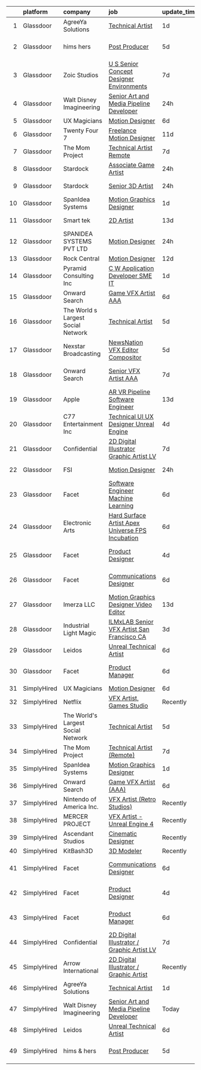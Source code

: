 

|    | platform    | company                            | job                                                                                                                                                                                                                                                                                                                                                                                                                                                                                                                                                                                                                                                                                                                                                                                                                                                                                                                                                                                                                                                                                                                                                                                                                                                                                                                                                                                              | update_time   | location          |
|---:|:------------|:-----------------------------------|:-------------------------------------------------------------------------------------------------------------------------------------------------------------------------------------------------------------------------------------------------------------------------------------------------------------------------------------------------------------------------------------------------------------------------------------------------------------------------------------------------------------------------------------------------------------------------------------------------------------------------------------------------------------------------------------------------------------------------------------------------------------------------------------------------------------------------------------------------------------------------------------------------------------------------------------------------------------------------------------------------------------------------------------------------------------------------------------------------------------------------------------------------------------------------------------------------------------------------------------------------------------------------------------------------------------------------------------------------------------------------------------------------|:--------------|:------------------|
|  1 | Glassdoor   | AgreeYa Solutions                  | [Technical Artist](https://www.glassdoor.com/partner/jobListing.htm?pos=104&ao=1110586&s=58&guid=000001818a35b00cb1143503d250033a&src=GD_JOB_AD&t=SR&vt=w&ea=1&cs=1_8c570e5a&cb=1655881183570&jobListingId=1007951928158&cpc=AC285F3A3ECA6BB0&jrtk=3-0-1g653bc1vj475801-1g653bc2cq05t800-0e97c32089a08e2d--6NYlbfkN0Dwb_YIohz4zuU9-hizYTxpAJ9-qZQvsILXUPhgrrTAx5tS5Q7cYMYpo6ALWUQbQqPQiQ1qn7MmkWW37chkrsqLUFxmoGR0o3NHbhVPUXlHnJ0w3ZNtz9xp9hODUcuxehPfOLsRQhJ1sJhH3MYYD2quhXlc9D8fH-RjvVqMr76o7_mbbIfDg7xw2MtgTN1Zxq2KLZkgXPHJTWnB1bCuz5xmC1zBTPQkyWT_5SPLkrfAqW2pwqZTtLtC7kJQp3PH4q3OUJMZj3eKdg83nLKnlkGL4YdQWnUEyq1q5Sgcv8aOw74j94XXasTcWQ2Wafm2IVLyxX4cA1y5aXPXP196PPNt4TBoAW5UIWD3FbVZSDG3zWnDV4JjiaDOcQNQu4LtyBD2xD-RxLJjtP2Jdy36l87hl0ehjN5l_5lCxatEEuECL1Vis_eBrRqDWkfp_uBzqgjCUHjF0hCqo_2ZPK4SLONR5ipE8CETdELrsLIm5550KIrfu16GjmClb_Ylzfs_Y_SCrHMgdNAKig%3D%3D)                                                                                                                                                                                                                                                                                                                                                                                                                                                                                                                          | 1d            | Remote            |
|  2 | Glassdoor   | hims   hers                        | [Post Producer](https://www.glassdoor.com/partner/jobListing.htm?pos=130&ao=1136043&s=58&guid=000001818a35b00cb1143503d250033a&src=GD_JOB_AD&t=SR&vt=w&ea=1&cs=1_12cba02a&cb=1655881183573&jobListingId=1007945311760&jrtk=3-0-1g653bc1vj475801-1g653bc2cq05t800-572089550f33025c-)                                                                                                                                                                                                                                                                                                                                                                                                                                                                                                                                                                                                                                                                                                                                                                                                                                                                                                                                                                                                                                                                                                              | 5d            | Los Angeles, CA   |
|  3 | Glassdoor   | Zoic Studios                       | [U S  Senior Concept Designer   Environments](https://www.glassdoor.com/partner/jobListing.htm?pos=115&ao=1136043&s=58&guid=000001818a35b00cb1143503d250033a&src=GD_JOB_AD&t=SR&vt=w&ea=1&cs=1_0df58698&cb=1655881183572&jobListingId=1007940779750&jrtk=3-0-1g653bc1vj475801-1g653bc2cq05t800-3dd602ff0a6833af-)                                                                                                                                                                                                                                                                                                                                                                                                                                                                                                                                                                                                                                                                                                                                                                                                                                                                                                                                                                                                                                                                                | 7d            | Remote            |
|  4 | Glassdoor   | Walt Disney Imagineering           | [Senior Art and Media Pipeline Developer](https://www.glassdoor.com/partner/jobListing.htm?pos=109&ao=1110586&s=58&guid=000001818a35b00cb1143503d250033a&src=GD_JOB_AD&t=SR&vt=w&cs=1_ae3680b1&cb=1655881183571&jobListingId=1007954530229&cpc=334ABAF5D42DC775&jrtk=3-0-1g653bc1vj475801-1g653bc2cq05t800-6cd61f1dc0fce6cd--6NYlbfkN0DAFTyt7pbDCC2JPO79CSdi1dIb81yjczP5qsKcZIxgiRd1qisRd4re16D_VG3-wzVWT02QtJwWendjkg4o2KfsCXblJFzCyMvF4auZgpY13HtDshCHGu3wvIPBBdyYUv8vES-5oDBXYpq3kAQk6PqG1K4_ZWNmfBFe0YxBe2WMgKZzCw9jqFdyLLuIBqDevkVkRX54IX4hPNyV5BFHne65w7oZ8YRkgCcmuXsiqbgeYCbWcd4l8e_QQj87AEthEJVglcU0UCX0n_-7VrQfysGRtQonf67-vPUIwdHDIxEB4b-0waMmGYf-BrNhAgxS4IkHHNklZKkVheOWEgqDJmCaNNdUPjxY6KJ7CdjOBUpgdGucaqwkZSuNXWzITxUctSxXz0a7JSI7pKs9OhC_ipo2HrrDASHVVwntEOCOM2ihxK9fhh53dakrfHDn4BxZPh8s_OfGWHKN5A%3D%3D)                                                                                                                                                                                                                                                                                                                                                                                                                                                                                                                                                                        | 24h           | New York, NY      |
|  5 | Glassdoor   | UX Magicians                       | [Motion Designer](https://www.glassdoor.com/partner/jobListing.htm?pos=127&ao=1136043&s=58&guid=000001818a35b00cb1143503d250033a&src=GD_JOB_AD&t=SR&vt=w&ea=1&cs=1_690ddf7a&cb=1655881183572&jobListingId=1007942419974&jrtk=3-0-1g653bc1vj475801-1g653bc2cq05t800-5b2a766fdedec4d3-)                                                                                                                                                                                                                                                                                                                                                                                                                                                                                                                                                                                                                                                                                                                                                                                                                                                                                                                                                                                                                                                                                                            | 6d            | Remote            |
|  6 | Glassdoor   | Twenty Four 7                      | [Freelance Motion Designer](https://www.glassdoor.com/partner/jobListing.htm?pos=122&ao=1136043&s=58&guid=000001818a35b00cb1143503d250033a&src=GD_JOB_AD&t=SR&vt=w&cs=1_72efcb58&cb=1655881183572&jobListingId=1007932732558&jrtk=3-0-1g653bc1vj475801-1g653bc2cq05t800-4262249da82cfccc-)                                                                                                                                                                                                                                                                                                                                                                                                                                                                                                                                                                                                                                                                                                                                                                                                                                                                                                                                                                                                                                                                                                       | 11d           | Portland, OR      |
|  7 | Glassdoor   | The Mom Project                    | [Technical Artist  Remote ](https://www.glassdoor.com/partner/jobListing.htm?pos=103&ao=1110586&s=58&guid=000001818a35b00cb1143503d250033a&src=GD_JOB_AD&t=SR&vt=w&cs=1_77d4c493&cb=1655881183569&jobListingId=1007939939925&cpc=F17331D9BECC482A&jrtk=3-0-1g653bc1vj475801-1g653bc2cq05t800-264f9011810ab4a3--6NYlbfkN0BDp_epf89aHDQhKpPegNJQ_ldQpEFZQsM9OcONMGxWx6pU56EKHF58QjVdAUvn2gX31HUntCyLUwzir2_2qLQKiwc4zqgc0EcGzWlJtEFabSJje5p3zQNcGS6mmu-hK71c0amOsooqt9D74xqUp2Fe1oOyI1RWtfFw9BBSi2GEBaE6UlKZT1OWJEzUiWGsGr4mcTFV0mYpdK9WIkDyczEf1J1k4ar6OiPJI-ewAsqhp0wDspgGlDmd6MZ1I_mkuVQuHBQGu921ALCAdkVldreDVQjiGzlLAhxtWset42EVGqgWfUS7yQH_hFXVFy2wFBuN9tLuSKUPQ5bjptM8cFxnz3p6YzPFY82gJwuW_q3kKrqqp1DDytwhcbWxW9jVxJClKK4OKBuGRLxbZUNyeiEEAZuoTMrzLqCEaztcZcRynnZ84uw7u_yJ9Ii6OREpay0Gw634CJiFmpGNHFl2Oqe3IYIC7PPr8IvGJeEhWJ501RzARcuhGmA5yCMXU1ESAqGgzXIS70A0sZ0xGHr1GXcYLlWHXkAGhs7HvqcRNmjPeMV5A-r5TrEaaaJzAK8H83E6kfxzcsc7oA%3D%3D)                                                                                                                                                                                                                                                                                                                                                                                                                                                      | 7d            | Bell, CA          |
|  8 | Glassdoor   | Stardock                           | [Associate Game Artist](https://www.glassdoor.com/partner/jobListing.htm?pos=114&ao=1136043&s=58&guid=000001818a35b00cb1143503d250033a&src=GD_JOB_AD&t=SR&vt=w&ea=1&cs=1_9d9c4295&cb=1655881183571&jobListingId=1007953689488&jrtk=3-0-1g653bc1vj475801-1g653bc2cq05t800-5142e70c69ddd18f-)                                                                                                                                                                                                                                                                                                                                                                                                                                                                                                                                                                                                                                                                                                                                                                                                                                                                                                                                                                                                                                                                                                      | 24h           | Plymouth, MI      |
|  9 | Glassdoor   | Stardock                           | [Senior 3D Artist](https://www.glassdoor.com/partner/jobListing.htm?pos=125&ao=1136043&s=58&guid=000001818a35b00cb1143503d250033a&src=GD_JOB_AD&t=SR&vt=w&ea=1&cs=1_ddbb0617&cb=1655881183572&jobListingId=1007953689181&jrtk=3-0-1g653bc1vj475801-1g653bc2cq05t800-cbe991915d613e17-)                                                                                                                                                                                                                                                                                                                                                                                                                                                                                                                                                                                                                                                                                                                                                                                                                                                                                                                                                                                                                                                                                                           | 24h           | Plymouth, MI      |
| 10 | Glassdoor   | SpanIdea Systems                   | [Motion Graphics Designer](https://www.glassdoor.com/partner/jobListing.htm?pos=123&ao=1136043&s=58&guid=000001818a35b00cb1143503d250033a&src=GD_JOB_AD&t=SR&vt=w&ea=1&cs=1_39bd3d30&cb=1655881183572&jobListingId=1007952216575&jrtk=3-0-1g653bc1vj475801-1g653bc2cq05t800-2d51907f9deffe6b-)                                                                                                                                                                                                                                                                                                                                                                                                                                                                                                                                                                                                                                                                                                                                                                                                                                                                                                                                                                                                                                                                                                   | 1d            | Fremont, CA       |
| 11 | Glassdoor   | Smart tek                          | [2D Artist](https://www.glassdoor.com/partner/jobListing.htm?pos=107&ao=1110586&s=58&guid=000001818a35b00cb1143503d250033a&src=GD_JOB_AD&t=SR&vt=w&ea=1&cs=1_ee21ecf0&cb=1655881183571&jobListingId=1007926539829&cpc=47CFDC01B3F81FAC&jrtk=3-0-1g653bc1vj475801-1g653bc2cq05t800-a94aabdde8f78f86--6NYlbfkN0DP7N_JgDagYY8-Mk0WwzF0Q0gIEsWRfzc2JbQn8QKLxI5WINWVnLWau4r_adrYk_08nopmky6Yp9KXowhxiUrOn7TbAJEr6jRYi4l_eSgzSUpbVxlzj68TqKGwwwFb2TToCx1ALHckjtar26PQYrbpVTsVb9J0ZlsFx66Vl5tNLkfXJg01BTuIycT2f4d_rjL5JRxdMdT5qgxVYLOv5yueUkEJkbkSAnLyRtlO_3RdT-T5OOjMVjdcKC7bZnk5dMm-yDzbqu5jFrlnshHGO5WNmqAqxY2Gf-vZVpRQxtXzjQL9q6simXlC1VnbrKojYdi4vi6Cuhxm1UDAHwgRnBCXMzKCPwEEk0RLBU7X6eUzExVEQDDspptj0ib16Cy8hINY3-eI1uB1lCxTbNax0XcWDZhwV18boNwEEoclRk4ggmB2IkFh83-6bD0yKkCY3ki84xkSuZw2QuwegT12MmP4Z2h_kiOC06mmJTZNN0_dOI6JuNGhIUwn)                                                                                                                                                                                                                                                                                                                                                                                                                                                                                                                                                             | 13d           | Duluth, GA        |
| 12 | Glassdoor   | SPANIDEA SYSTEMS PVT  LTD          | [Motion Designer](https://www.glassdoor.com/partner/jobListing.htm?pos=116&ao=1136043&s=58&guid=000001818a35b00cb1143503d250033a&src=GD_JOB_AD&t=SR&vt=w&ea=1&cs=1_9810bf84&cb=1655881183572&jobListingId=1007954646619&jrtk=3-0-1g653bc1vj475801-1g653bc2cq05t800-3c66e0c6c0e57cb3-)                                                                                                                                                                                                                                                                                                                                                                                                                                                                                                                                                                                                                                                                                                                                                                                                                                                                                                                                                                                                                                                                                                            | 24h           | San Francisco, CA |
| 13 | Glassdoor   | Rock Central                       | [Motion Designer](https://www.glassdoor.com/partner/jobListing.htm?pos=117&ao=1136043&s=58&guid=000001818a35b00cb1143503d250033a&src=GD_JOB_AD&t=SR&vt=w&cs=1_85678cf1&cb=1655881183572&jobListingId=1007928332112&jrtk=3-0-1g653bc1vj475801-1g653bc2cq05t800-1e000492b5f20891-)                                                                                                                                                                                                                                                                                                                                                                                                                                                                                                                                                                                                                                                                                                                                                                                                                                                                                                                                                                                                                                                                                                                 | 12d           | Detroit, MI       |
| 14 | Glassdoor   | Pyramid Consulting  Inc            | [C W Application Developer SME   IT](https://www.glassdoor.com/partner/jobListing.htm?pos=111&ao=1110586&s=58&guid=000001818a35b00cb1143503d250033a&src=GD_JOB_AD&t=SR&vt=w&ea=1&cs=1_f6bda5b8&cb=1655881183571&jobListingId=1007952275050&cpc=451933188B21919D&jrtk=3-0-1g653bc1vj475801-1g653bc2cq05t800-e9ee24cc47baadd7--6NYlbfkN0Bjic9BpODao-m9BEup4myv2yv9o6hanv70kCRpjMjSDcmmrD9YS-C3x1sAbJGW_XqXLukYXeFy2UsYH6Zp3KwaUGgsy0ZBJHNLraHcqitL2ypQYJ9AMJ6toa7dx6nazSCVEU_PQiK-sas6QB28EDjjCqHPXNbcYaIHj4ulC3Rts7jWAwsEG-fVUqbun6QLXpdop0gTBn-kF4dcNqF0IBzqU179USQmJEgmWsC3iXSK7oAN4OzoYCEio0iogQYOQT8HQzGqDXjr1wFJMkB_bHYOsE2UjKoU3J1HkdiLao00D8x7W45hkjXNNEz7kpl6lDMdzf3HFDrUu49tJTdFPN67N6ot2J2052kRGl-pklgx70_c7Rs-T1b-Is-dKcQm_vKmztLJocbHENRZEg1DnR00rHxE4kweQmF1M-13Zb_R-1Df3YO6ulRJj8hw9YSO1TnXJ3Zv3uLqgsz3PpeE5d2iVP8wwWAs-1dnO0UGncZ-OChRY_4GgS69RoTBr6i6bVQ_pw0ga8GtY8pHDynKF7LP2Mz-XYE0CKOPUO2vHWVYc91ZWz3tLqRv33Hp39owXqzTepLalbBiy5Rdaxjiq2fz-K-8Cd1JmgBLD14YUCODdU30hj0M2G7nqjQvaY8YdsvHk0DmG3DSN63P0I0Orfu2WRRxiVFp2sc_U7JBqM4LxgLJZtbuR3rkYaooL7sfIINpYU8owsZuMg9smtRFvZvlbjfwp3utsjU%3D)                                                                                                                                                                                                                                                                                      | 1d            | Charlotte, NC     |
| 15 | Glassdoor   | Onward Search                      | [Game VFX Artist  AAA ](https://www.glassdoor.com/partner/jobListing.htm?pos=102&ao=1110586&s=58&guid=000001818a35b00cb1143503d250033a&src=GD_JOB_AD&t=SR&vt=w&ea=1&cs=1_195a14df&cb=1655881183570&jobListingId=1007941481350&cpc=D3E44275D43A938E&jrtk=3-0-1g653bc1vj475801-1g653bc2cq05t800-52a6a5fc57bf2545--6NYlbfkN0B7YoEZZ2QAGDyEGGmBPAUWSHc1Mt3sMCn9FehKcWA3w1Jyd5V8lWMcCNcrTVJ9hnW7k7XyuXHfanvGi6PJPAE0Pv0Ryh-JptsaHmu6l5ePQXpf80VOzE8oLeNg8LSCLaT8Is2hSHsURdqHuKU3MBOiZwVKj_bGzkqosSgxOZbigO78Ru427FqOLrvLEK80dZFB_K9w2OU65jWPulerptBBN3YdXRSg2Bj1fAsNT6d9ekiUg12lzD9ShbSIgbpDzHeQg23hbjq2YMxOvZvGsWlTOegLq2Gu6MtlX8-pkbwUqADBUF10IEgVO7If2hoTEnNjuZ6XFXVzgTDAZk9pvi3K-og6PAeXX3oD89zgM37zFNiNxPPWVa3_PuaJgSBCNYrcM-wPd-21RR96Vf2gKZjBEkBU3EkSPuvlbcGB76_JrwVcQr5L_eOoHY_Dvoe2L4bR-RqghTSo8fbbghKHw-Sg7tEo1jaQ7O4u_MhuVl9PNUvnqTIoDxwitogQdZNe3rUoMBioa5BCHYI5oIwDmKRxZb3ZD72FdOxdUc7rXrr7kSHChAzkDv8LYvQbzpujk2FWdt_cUk1wOIMz_9Wkfgm5kjDTWLPopbZjsSCiaElJHGLYJDs3gnKSUrENZI2bkx38pdeIo5rUImIiUSw7mhwcB_u8V3xKt7i6yRPqHvVLKGRW0wkfl2I3KdkkoLmkIrS_pvRowF1fKWJwyBqfqYBuoHjglekU-LgBqwx_2p83D6l1LwwqJ1R1kXuC8LdksNP8JFDXEA7UIqOqT6Dh2M-k_lm32_g8ZNUbFuzC5OekdO_C6D1Cf5No_c7vsDCcQyHCBAbDJ5_ZyyxGk7FrEK0s4LmG_JF7bFkMnvXlQgEDZqa6JRFq3nSdyDLHU2LKqBfCmr8IvKFkNmcHGj1g2r4X5-Ayp7E49RT8pTKi7hUWZUiqRCJ15F1JD8TnU9TPrq_Ss4YScyOVFtqf_TaYr8xiUYK1x_eUJjQ-7uC_iTMNBvjKKUkExaXs)                 | 6d            | Irvine, CA        |
| 16 | Glassdoor   | The World s Largest Social Network | [Technical Artist](https://www.glassdoor.com/partner/jobListing.htm?pos=106&ao=1110586&s=58&guid=000001818a35b00cb1143503d250033a&src=GD_JOB_AD&t=SR&vt=w&cs=1_da01cea8&cb=1655881183570&jobListingId=1007945470127&cpc=0FE1F5EA2BC84A01&jrtk=3-0-1g653bc1vj475801-1g653bc2cq05t800-de89b06fe75f21ae--6NYlbfkN0DSgjPPcnEdvoK3uuxfISLALE6pB1FR7YSHOr_tSg5_QGIhoz_2VqUepdcKLBLI_zTmP0Cdwc6lpraoh9XYJnd_pt7wUHPw4IIhA9oQdU_zXLzlx3tdAdRRo6J89sBMEaNcmNojZwVeEdaa_PxE2Lf-fVWDI0HmuTZAzzh_-AE30p0i0iy2YBu4eYdlyF8KeQRszk4hpJ6UdR6pqiDk1sOk5h8Ch_YPfo8zmOdhl74mh62_hR8sSCv_COeDNagTFCLDPFQ4dCsGW9wJ3cop9rzdmLuIrDKm79qUSFPt3NYZdpww9A0H_N9ASVYXzy0ycNwvN9z9PDcmmVduJGso3TBT6K0-dcx0LKL34EuJMwlG0xoMwEoC1nfC2nQusWVmoW15F1EIFdt6sHDvwSwdcH4Mt38fGaQtwdhScihXcnP2RUnpufz058_-14kEajIpQCZ5IHQGaZFeFZUG9sevlm688V95f5TScjFUTT7iVZi23R2q50mzDe80c917hbVt-QlROi_nD6NuX_IdId2KKUXm4tNR-Vh_k2NC1HTiTcX1BMiGpI7Wk9rvsL1EY_d9KqsOR9LBUbH18A%3D%3D)                                                                                                                                                                                                                                                                                                                                                                                                                                                               | 5d            | New York, NY      |
| 17 | Glassdoor   | Nexstar Broadcasting               | [NewsNation VFX Editor Compositor](https://www.glassdoor.com/partner/jobListing.htm?pos=120&ao=1136043&s=58&guid=000001818a35b00cb1143503d250033a&src=GD_JOB_AD&t=SR&vt=w&cs=1_f62f3969&cb=1655881183572&jobListingId=1007945291900&jrtk=3-0-1g653bc1vj475801-1g653bc2cq05t800-9864862043508ca6-)                                                                                                                                                                                                                                                                                                                                                                                                                                                                                                                                                                                                                                                                                                                                                                                                                                                                                                                                                                                                                                                                                                | 5d            | Chicago, IL       |
| 18 | Glassdoor   | Onward Search                      | [Senior VFX Artist  AAA ](https://www.glassdoor.com/partner/jobListing.htm?pos=105&ao=1110586&s=58&guid=000001818a35b00cb1143503d250033a&src=GD_JOB_AD&t=SR&vt=w&ea=1&cs=1_d38740e8&cb=1655881183570&jobListingId=1007940995781&cpc=F793441F64F6F721&jrtk=3-0-1g653bc1vj475801-1g653bc2cq05t800-d56ccd77703b3b32--6NYlbfkN0B7YoEZZ2QAGDyEGGmBPAUWSHc1Mt3sMCn9FehKcWA3w1Jyd5V8lWMcCNcrTVJ9hnW439lD8889pTn58W7_ayFPduOuPIEk4LorV3Fkk6urTC11HrkeVIOZiucu2zjQJaNr--fmDvwb_WPMXscQ32tBIL68DgsR9HiUy0vcaJL7ybiiucAaFsLfJve7QdCogyu-pshqOOOACLgj5pyl3BxlogcGR10iSpDk3Awx3hcdhtqZ6vRS0koPfQT8t5Ry671c01QFp_TIul-soMvQnBAVfWeWp5YLp1LmbHtgJH8BfrUhCtjStw7VfXTk5a28ThPMkkweVD-Hitxp--q5tAZooPiRANZCiNDqpDVQ-RpFnkf7sygrVP997_H2ZnZ4n9DpWCff26CCCAPmLftjkEwDtj2ZbeSZDzHAV9M-4mKHvHPBsjjdPykY4BNyG6Fr-YKsUnK19jJwq_GaVE30bCqLpA3R6TFr9CmD8mfToLkZ1l2kwD9sZcKNiRQeaDLQO444OhzytG8agkG43gGz4fqFLMu_2RSgsnpl2cb08f2gx5REQaRgWt3E26fYehpGIAay5FVcIGA77fwPYhmvxzXUnAqP45P1jOg1WiWfY54HuSUCbrulAvFe3TzjEPjNP0gUPb5GvKrU7FMGjKmaMNSIJeUiGk_y6CND4AIJ6hdTbl1HfUWmDoYlKPDwVLh01LUYW3yFc6H4-PvnDvLwcQgetwYJFIOiJ0yvwz0LA7JisjL9qUP-G8_xF2Enqm_mdnYEgkbQgVsCG2OOyf6NMEWV3arD5XOURJwUUjvtX1qP2o2zx3Cz4Jp4CwdJYSdypN8MFHwLBmVKVoNdkp0iwm9yL4mvgrU4m0iZM2d5nnMG84BR0t09qm1w_fsEEon83Ay59rNvipQZFnmexPxgqCvdjw0Z69Y1Ni66Nz597fmzCCIRwz9adbJMo-pVi6crl050IrXV3I4gNgjGoeVWMcU44E8Tqb6S4-sGIoK6ZFBaPIEWW8Ol-asqsbhDOe8hErw%3D) | 7d            | San Ramon, CA     |
| 19 | Glassdoor   | Apple                              | [AR VR Pipeline Software Engineer](https://www.glassdoor.com/partner/jobListing.htm?pos=110&ao=1110586&s=58&guid=000001818a35b00cb1143503d250033a&src=GD_JOB_AD&t=SR&vt=w&cs=1_a258089f&cb=1655881183571&jobListingId=1007927431038&cpc=2CAED5C921A5F994&jrtk=3-0-1g653bc1vj475801-1g653bc2cq05t800-bb5f5cb949944411--6NYlbfkN0BvKrLyj5gPmtZO9T8euul8TCxuuKNOtzRJOomxnwSEodTz2Bc-sPZlbtkML8D-m4qjCGnf4bnfUrweF_RkuPHMQtZlGCPyYG7zIzY2mu6LkXJ3pkQqYHzuon2sI11N7eOYUdoD5_9TA2QbfOEUiLaBNSxj-9O_ShCUdvi43RaRw-8yrTYcbXBaQ5Z5neB8_dlMTiv-gDfjmPG5eRlyOT66MQb_PbQJxz6DRnIamFpEKzfr4FrS9hVX8PT56006NLU9kRb-RRsiGatVpTmeH_70-JqMFUMWGFD_czujXy5OOfTzsTGGZzEfZ-5ieVYHOxQe235ySPNIki0mn6dOFk_wbRipg98gZCu8VDJf3mGNfC0j-fe_42bLvYBZ3iHxBITHeMe-LVsH3ydxUW3W_BaAxwARYiXBAESA6OFKoav4m_PJc8wuYMyTmXb1qL2s4ATh0hwFL2Jenl3yffXw56c7rOL0JMBoZeDn70Cm1pTMPZ5KfWeLhm1U7hXz_P6tYK3USTu9qf3zS08RzGjtBQuZe2jLAab9dvTu46dpxmdkN3zkcaJ31v5CRvCFzyl_2xSFxb7VtQaA4BhFGWvPgLbWNTSvZh55Zu6f-0EAEmMAVFQzksSu_xuv8gzeDLVqAHkat64NfifZqdTmmofpEeJXHNgK0Bos1dHXAVH4wGZpYI3lgBQS9qCkQdwAQmHMZ5cyrfVWmxLYspwZMZURXleJM7wS0Kym4HMFLyPb0N0h_II4XVHG0lwmjwZDB5k2hehzGDRvdiq-eagYR2gEdBlMZ_386tgJkMXhwC5Xj8QNVVI21sq3OY01D5pYZiF9n6HYi2PagT8x92HAQJglOV_JV9h4GdaJWW2F00UJGK6S1gzLteYrsi3zhoGtFmGb7luYeGY6x3VlTDVxwn_HVHJz40QHjvJ2OasS82Rl3xGP6XmlanwNj40lvI_o6UPyKWwUkUIVJ_ZWFgKw6Kd2NZ6Z)                                           | 13d           | Boulder, CO       |
| 20 | Glassdoor   | C77 Entertainment Inc              | [Technical UI UX Designer   Unreal Engine](https://www.glassdoor.com/partner/jobListing.htm?pos=119&ao=1136043&s=58&guid=000001818a35b00cb1143503d250033a&src=GD_JOB_AD&t=SR&vt=w&ea=1&cs=1_0658cfd5&cb=1655881183572&jobListingId=1007948194721&jrtk=3-0-1g653bc1vj475801-1g653bc2cq05t800-a9fe2164440c06a7-)                                                                                                                                                                                                                                                                                                                                                                                                                                                                                                                                                                                                                                                                                                                                                                                                                                                                                                                                                                                                                                                                                   | 4d            | Bellevue, WA      |
| 21 | Glassdoor   | Confidential                       | [2D Digital Illustrator   Graphic Artist LV](https://www.glassdoor.com/partner/jobListing.htm?pos=108&ao=1110586&s=58&guid=000001818a35b00cb1143503d250033a&src=GD_JOB_AD&t=SR&vt=w&ea=1&cs=1_2bc604c3&cb=1655881183571&jobListingId=1007939325054&cpc=C4A69CCDBB3B9599&jrtk=3-0-1g653bc1vj475801-1g653bc2cq05t800-6c8333241b40ab11--6NYlbfkN0BF_tZk7gqx9EOCqRyLAxA1Psn4F8B2r8pllNPvPKbOdYkEBW-xvYsMu1tHTFl_vmuqxnDMnfe2StXOwdK4NJg7tIPAbnkF9hWPQ38dusuwYqTsgAZ_i0xnhGd60rIH8gDg7_PenT4jGJYj8YQHW9oHcjcwEyWhqoHgBuBbeQexR64-S-LHU9MwzRoQHOiecyL39QG7rzOS0GBboA75nJNkfYpJmt5sdZi138Tcwlo4NSr9f6SCRNwxHGJqlbL8u3CFozG-pfjebNfgXvEX0jB3FQxRBE9drGg_cgc7yuiG3eKUep1u9xFpfZG6kJeSICju8LOTb4w7CZxsQmLQfhQ-men0pdFDkc_AKYvSNnqozLwnkBq4p0EM6K8wbjkzQjH5-ObxWC3NNC3XrG3bJyIKOEhC3SQCxCw_1pNAhnhPrz_4p6rfSs4Q-uLH8U3TiG_NwuEbt91I2fTzuLTpdIPzFNOU6mw_cOPm0ly-gKwF8ccR-edZ9zaqWimFfb4T4l5-25Nrc8qBDU2ysWN946nB)                                                                                                                                                                                                                                                                                                                                                                                                                                                                                            | 7d            | Las Vegas, NV     |
| 22 | Glassdoor   | FSI                                | [Motion Designer](https://www.glassdoor.com/partner/jobListing.htm?pos=118&ao=1136043&s=58&guid=000001818a35b00cb1143503d250033a&src=GD_JOB_AD&t=SR&vt=w&ea=1&cs=1_9114edbe&cb=1655881183572&jobListingId=1007954663041&jrtk=3-0-1g653bc1vj475801-1g653bc2cq05t800-248d3b5c2d98e761-)                                                                                                                                                                                                                                                                                                                                                                                                                                                                                                                                                                                                                                                                                                                                                                                                                                                                                                                                                                                                                                                                                                            | 24h           | Newark, CA        |
| 23 | Glassdoor   | Facet                              | [Software Engineer   Machine Learning](https://www.glassdoor.com/partner/jobListing.htm?pos=126&ao=1136043&s=58&guid=000001818a35b00cb1143503d250033a&src=GD_JOB_AD&t=SR&vt=w&ea=1&cs=1_23d373b4&cb=1655881183572&jobListingId=1007942852875&jrtk=3-0-1g653bc1vj475801-1g653bc2cq05t800-d72e5880989bd4aa-)                                                                                                                                                                                                                                                                                                                                                                                                                                                                                                                                                                                                                                                                                                                                                                                                                                                                                                                                                                                                                                                                                       | 6d            | San Francisco, CA |
| 24 | Glassdoor   | Electronic Arts                    | [Hard Surface Artist  Apex Universe FPS Incubation ](https://www.glassdoor.com/partner/jobListing.htm?pos=121&ao=1136043&s=58&guid=000001818a35b00cb1143503d250033a&src=GD_JOB_AD&t=SR&vt=w&cs=1_2f709981&cb=1655881183572&jobListingId=1007942637389&jrtk=3-0-1g653bc1vj475801-1g653bc2cq05t800-d91f0bcd697e42ee-)                                                                                                                                                                                                                                                                                                                                                                                                                                                                                                                                                                                                                                                                                                                                                                                                                                                                                                                                                                                                                                                                              | 6d            | Los Angeles, CA   |
| 25 | Glassdoor   | Facet                              | [Product Designer](https://www.glassdoor.com/partner/jobListing.htm?pos=113&ao=1136043&s=58&guid=000001818a35b00cb1143503d250033a&src=GD_JOB_AD&t=SR&vt=w&ea=1&cs=1_22bf917c&cb=1655881183571&jobListingId=1007948227668&jrtk=3-0-1g653bc1vj475801-1g653bc2cq05t800-3ef07f10dc7cab1c-)                                                                                                                                                                                                                                                                                                                                                                                                                                                                                                                                                                                                                                                                                                                                                                                                                                                                                                                                                                                                                                                                                                           | 4d            | San Francisco, CA |
| 26 | Glassdoor   | Facet                              | [Communications Designer](https://www.glassdoor.com/partner/jobListing.htm?pos=112&ao=1136043&s=58&guid=000001818a35b00cb1143503d250033a&src=GD_JOB_AD&t=SR&vt=w&ea=1&cs=1_136cd339&cb=1655881183571&jobListingId=1007942852878&jrtk=3-0-1g653bc1vj475801-1g653bc2cq05t800-537d387b58b0c2ba-)                                                                                                                                                                                                                                                                                                                                                                                                                                                                                                                                                                                                                                                                                                                                                                                                                                                                                                                                                                                                                                                                                                    | 6d            | San Francisco, CA |
| 27 | Glassdoor   | Imerza  LLC                        | [Motion Graphics Designer Video Editor](https://www.glassdoor.com/partner/jobListing.htm?pos=128&ao=1136043&s=58&guid=000001818a35b00cb1143503d250033a&src=GD_JOB_AD&t=SR&vt=w&ea=1&cs=1_ac0b28ad&cb=1655881183573&jobListingId=1007925698680&jrtk=3-0-1g653bc1vj475801-1g653bc2cq05t800-288a4a26fca535c9-)                                                                                                                                                                                                                                                                                                                                                                                                                                                                                                                                                                                                                                                                                                                                                                                                                                                                                                                                                                                                                                                                                      | 13d           | Sarasota, FL      |
| 28 | Glassdoor   | Industrial Light   Magic           | [ILMxLAB Senior VFX Artist San Francisco  CA](https://www.glassdoor.com/partner/jobListing.htm?pos=124&ao=1136043&s=58&guid=000001818a35b00cb1143503d250033a&src=GD_JOB_AD&t=SR&vt=w&cs=1_48e455be&cb=1655881183572&jobListingId=1007948705474&jrtk=3-0-1g653bc1vj475801-1g653bc2cq05t800-2781d1225f138c5c-)                                                                                                                                                                                                                                                                                                                                                                                                                                                                                                                                                                                                                                                                                                                                                                                                                                                                                                                                                                                                                                                                                     | 3d            | San Francisco, CA |
| 29 | Glassdoor   | Leidos                             | [Unreal Technical Artist](https://www.glassdoor.com/partner/jobListing.htm?pos=101&ao=1110586&s=58&guid=000001818a35b00cb1143503d250033a&src=GD_JOB_AD&t=SR&vt=w&cs=1_78ae56e1&cb=1655881183569&jobListingId=1007942534448&cpc=878687325D2A5CC7&jrtk=3-0-1g653bc1vj475801-1g653bc2cq05t800-8f4ae5795578ef6e--6NYlbfkN0CZUO70VSdYKA8PR3jfrSh5ljhqJhfDt0PzQCMubt8cRihWbmqO_-CcWTBwQGpXTij7f3URfWPIMThHTt3tGxfKzaCyKX591fJOuDZXagR_WoESiAk41m5Jre8N7w6OskZp3RJq_SKlMmSJBKbO7CpzFoF3RzMXAWQR0sLqlITwk94UrhOjbyBnmLfgnsdDqbbdEyRCUYtcVV_sqsZkeSTipqg0jlXFh2gsQ9OYhw-X-8mk2sjZIQoK6hlmXXuoRYOgStRS2vW9LHFzSVpQVUTBIgqgKe9xRBUIF5M8UnLcwjEjqgc-mD8XtSjTXq8EAun7tTCJEj8CufSNSmHR9kSZBaGSLpEyUzvCtGEMtSlewen3vEM2G6a6SplQODLzssbUa7pA0zGsvyUOnJxgCvRiOKvN3FmfD4QjlyIhk5oGTeQxF4MHrNAdsLdez7NvSUzxEDkyLgiSWDACDvFu6f183REn3vV1MzZTuC9fib5ifB1ZF8vwHgIxAkOwqPe5f-T5PXyzmdtlLtFLuX622YVskB7BajdaNm_bpwSXY4JEWz6Tnfs6eM5S2erUfyg80dJVSF0GJX1nG1588FA_OxaCEZz2U5MgrgpmtretHAqJYdhiclnQHikh)                                                                                                                                                                                                                                                                                                                                                                                                                    | 6d            | Reston, VA        |
| 30 | Glassdoor   | Facet                              | [Product Manager](https://www.glassdoor.com/partner/jobListing.htm?pos=129&ao=1136043&s=58&guid=000001818a35b00cb1143503d250033a&src=GD_JOB_AD&t=SR&vt=w&ea=1&cs=1_24900b9b&cb=1655881183573&jobListingId=1007942852892&jrtk=3-0-1g653bc1vj475801-1g653bc2cq05t800-3aeaa13ee4b8da90-)                                                                                                                                                                                                                                                                                                                                                                                                                                                                                                                                                                                                                                                                                                                                                                                                                                                                                                                                                                                                                                                                                                            | 6d            | San Francisco, CA |
| 31 | SimplyHired | UX Magicians                       | [Motion Designer](https://www.simplyhired.com/job/QOP8DcI9WD3GktQ2RrIGO75PxLpKLJZt7zveomNp0bmNkqytawhlsQ?q=vfx+designer)                                                                                                                                                                                                                                                                                                                                                                                                                                                                                                                                                                                                                                                                                                                                                                                                                                                                                                                                                                                                                                                                                                                                                                                                                                                                         | 6d            | Remote            |
| 32 | SimplyHired | Netflix                            | [VFX Artist, Games Studio](https://www.simplyhired.com/job/yZzaIP6yHguF-mhsPAMWt5U0Wg9-ObCmh59cr13zFSViAE3-VUXpSA?q=vfx+designer)                                                                                                                                                                                                                                                                                                                                                                                                                                                                                                                                                                                                                                                                                                                                                                                                                                                                                                                                                                                                                                                                                                                                                                                                                                                                | Recently      | Remote            |
| 33 | SimplyHired | The World's Largest Social Network | [Technical Artist](https://www.simplyhired.com/job/uOLi_Gmaz2tY4hcKEO_ntdIxtsOfg0AH_gAxrg32Oj0Ag-sEv0N6Xw?q=vfx+designer)                                                                                                                                                                                                                                                                                                                                                                                                                                                                                                                                                                                                                                                                                                                                                                                                                                                                                                                                                                                                                                                                                                                                                                                                                                                                        | 5d            | Houston, TX       |
| 34 | SimplyHired | The Mom Project                    | [Technical Artist (Remote)](https://www.simplyhired.com/job/w_v3qtMolkHlbVEkHC_iaB-jTTa0wRdaEDbU6unmiBOhbfIT32yzEg?q=vfx+designer)                                                                                                                                                                                                                                                                                                                                                                                                                                                                                                                                                                                                                                                                                                                                                                                                                                                                                                                                                                                                                                                                                                                                                                                                                                                               | 7d            | Bell, CA          |
| 35 | SimplyHired | SpanIdea Systems                   | [Motion Graphics Designer](https://www.simplyhired.com/job/g5AcWWFp_SKSQ0U8ZHTRvzwCNQ0k1oE_mDSwF-VykjnoWNbvN9DW3A?q=vfx+designer)                                                                                                                                                                                                                                                                                                                                                                                                                                                                                                                                                                                                                                                                                                                                                                                                                                                                                                                                                                                                                                                                                                                                                                                                                                                                | 1d            | Fremont, CA       |
| 36 | SimplyHired | Onward Search                      | [Game VFX Artist (AAA)](https://www.simplyhired.com/job/6vT9O54JDIXmLjvRqVKqsmDHpsBSu7ki65EW194k24vzwTc12iM2ag?q=vfx+designer)                                                                                                                                                                                                                                                                                                                                                                                                                                                                                                                                                                                                                                                                                                                                                                                                                                                                                                                                                                                                                                                                                                                                                                                                                                                                   | 6d            | Irvine, CA        |
| 37 | SimplyHired | Nintendo of America Inc.           | [VFX Artist (Retro Studios)](https://www.simplyhired.com/job/68cBZ4AnaX3uJLP_81lfn13A6t8yKts3xr2qIByoC9NGhqKEGg7RRg?q=vfx+designer)                                                                                                                                                                                                                                                                                                                                                                                                                                                                                                                                                                                                                                                                                                                                                                                                                                                                                                                                                                                                                                                                                                                                                                                                                                                              | Recently      | Austin, TX        |
| 38 | SimplyHired | MERCER PROJECT                     | [VFX Artist - Unreal Engine 4](https://www.simplyhired.com/job/2oePjLPnODm44ASH_jfmm99NvQfkSOC48xk2mIXNrjRpGVBiOBzF7Q?q=vfx+designer)                                                                                                                                                                                                                                                                                                                                                                                                                                                                                                                                                                                                                                                                                                                                                                                                                                                                                                                                                                                                                                                                                                                                                                                                                                                            | Recently      | Remote            |
| 39 | SimplyHired | Ascendant Studios                  | [Cinematic Designer](https://www.simplyhired.com/job/zygCMaVA2ARaSoXCZ9SG4nX8EOauT8LJsiPwOqf6ZR0PVz2PSVwgGw?q=vfx+designer)                                                                                                                                                                                                                                                                                                                                                                                                                                                                                                                                                                                                                                                                                                                                                                                                                                                                                                                                                                                                                                                                                                                                                                                                                                                                      | Recently      | San Rafael, CA    |
| 40 | SimplyHired | KitBash3D                          | [3D Modeler](https://www.simplyhired.com/job/J1vV5-qf_C5x8YfKoESIGd-eUj6se-s1DxqdF4rxpYdvWsGzMz1rRw?q=vfx+designer)                                                                                                                                                                                                                                                                                                                                                                                                                                                                                                                                                                                                                                                                                                                                                                                                                                                                                                                                                                                                                                                                                                                                                                                                                                                                              | Recently      | Remote            |
| 41 | SimplyHired | Facet                              | [Communications Designer](https://www.simplyhired.com/job/L_06yyt8zMe7k2_K7ClDrhxp_NCJ0puLYHHmqqJPI3nI6ln8BwY1Og?q=vfx+designer)                                                                                                                                                                                                                                                                                                                                                                                                                                                                                                                                                                                                                                                                                                                                                                                                                                                                                                                                                                                                                                                                                                                                                                                                                                                                 | 6d            | San Francisco, CA |
| 42 | SimplyHired | Facet                              | [Product Designer](https://www.simplyhired.com/job/mXfLdIzROFXZ4LZM8IUwypMkfkVTZlEQ5iYR6asUe9PpCJX1nH947A?q=vfx+designer)                                                                                                                                                                                                                                                                                                                                                                                                                                                                                                                                                                                                                                                                                                                                                                                                                                                                                                                                                                                                                                                                                                                                                                                                                                                                        | 4d            | San Francisco, CA |
| 43 | SimplyHired | Facet                              | [Product Manager](https://www.simplyhired.com/job/Z0g2FHG69bl3issjsDc4vsVCum3uU3Iqg_rf-yyzwim2WGJ4_-ylkg?q=vfx+designer)                                                                                                                                                                                                                                                                                                                                                                                                                                                                                                                                                                                                                                                                                                                                                                                                                                                                                                                                                                                                                                                                                                                                                                                                                                                                         | 6d            | San Francisco, CA |
| 44 | SimplyHired | Confidential                       | [2D Digital Illustrator / Graphic Artist LV](https://www.simplyhired.com/job/WR2-4KNjxgXV1vg_h0Smu4P2a7_SLarIZBzP3ysarILfdTKegejX8w?q=vfx+designer)                                                                                                                                                                                                                                                                                                                                                                                                                                                                                                                                                                                                                                                                                                                                                                                                                                                                                                                                                                                                                                                                                                                                                                                                                                              | 7d            | Las Vegas, NV     |
| 45 | SimplyHired | Arrow International                | [2D Digital Illustrator / Graphic Artist](https://www.simplyhired.com/job/7PgurAv0ec4oAtGTOerIrME223TR4ot1OfeHp2ME707cHGS0O-1tLw?q=vfx+designer)                                                                                                                                                                                                                                                                                                                                                                                                                                                                                                                                                                                                                                                                                                                                                                                                                                                                                                                                                                                                                                                                                                                                                                                                                                                 | Recently      | Greenville, NC    |
| 46 | SimplyHired | AgreeYa Solutions                  | [Technical Artist](https://www.simplyhired.com/job/1S-wUjgCh_axFRzDlGtpVnaNAjNW2pN29FQEzqSNAwidQAXHkplpEg?q=vfx+designer)                                                                                                                                                                                                                                                                                                                                                                                                                                                                                                                                                                                                                                                                                                                                                                                                                                                                                                                                                                                                                                                                                                                                                                                                                                                                        | 1d            | Remote            |
| 47 | SimplyHired | Walt Disney Imagineering           | [Senior Art and Media Pipeline Developer](https://www.simplyhired.com/job/66H-xIG6dSuIFsUMY6igAWXh34o4klUC8xTwc7L1qFzUU46GZjpz3A?q=vfx+designer)                                                                                                                                                                                                                                                                                                                                                                                                                                                                                                                                                                                                                                                                                                                                                                                                                                                                                                                                                                                                                                                                                                                                                                                                                                                 | Today         | Dallas, TX        |
| 48 | SimplyHired | Leidos                             | [Unreal Technical Artist](https://www.simplyhired.com/job/vUjM88WNHByq9hkXVcDGaHDWJBcJwdAHwcSIeARFGUwNOCFNjopeUg?q=vfx+designer)                                                                                                                                                                                                                                                                                                                                                                                                                                                                                                                                                                                                                                                                                                                                                                                                                                                                                                                                                                                                                                                                                                                                                                                                                                                                 | 6d            | Reston, VA        |
| 49 | SimplyHired | hims & hers                        | [Post Producer](https://www.simplyhired.com/job/M6oN3cIATDSC0AvkMrYFXvZrfGDfjDVWkYylP_BG-bQrHZSlnsbnFQ?q=vfx+designer)                                                                                                                                                                                                                                                                                                                                                                                                                                                                                                                                                                                                                                                                                                                                                                                                                                                                                                                                                                                                                                                                                                                                                                                                                                                                           | 5d            | Los Angeles, CA   |